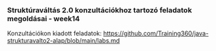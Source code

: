 ### Struktúraváltás 2.0 konzultációkhoz tartozó feladatok megoldásai - week14

Konzultációkon kiadott feladatok:
https://github.com/Training360/java-strukturavalto2-alap/blob/main/labs.md
